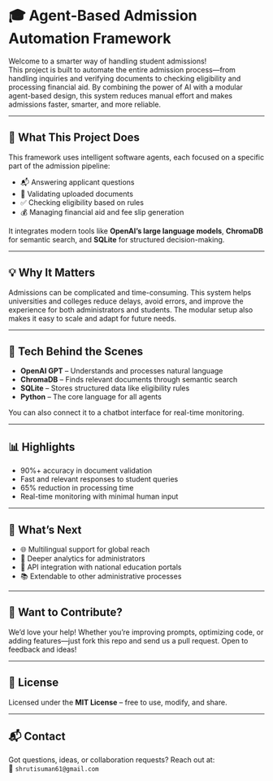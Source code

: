 # 🎓 Agent-Based Admission Automation Framework

Welcome to a smarter way of handling student admissions!  
This project is built to automate the entire admission process—from handling inquiries and verifying documents to checking eligibility and processing financial aid. By combining the power of AI with a modular agent-based design, this system reduces manual effort and makes admissions faster, smarter, and more reliable.

---

## 🌟 What This Project Does

This framework uses intelligent software agents, each focused on a specific part of the admission pipeline:

- 📬 Answering applicant questions
- 📄 Validating uploaded documents
- ✅ Checking eligibility based on rules
- 💰 Managing financial aid and fee slip generation

It integrates modern tools like **OpenAI’s large language models**, **ChromaDB** for semantic search, and **SQLite** for structured decision-making.

---

## 💡 Why It Matters

Admissions can be complicated and time-consuming. This system helps universities and colleges reduce delays, avoid errors, and improve the experience for both administrators and students. The modular setup also makes it easy to scale and adapt for future needs.

---

## 🧠 Tech Behind the Scenes

- **OpenAI GPT** – Understands and processes natural language
- **ChromaDB** – Finds relevant documents through semantic search
- **SQLite** – Stores structured data like eligibility rules
- **Python** – The core language for all agents

You can also connect it to a chatbot interface for real-time monitoring.

---

## 📊 Highlights

- 90%+ accuracy in document validation  
- Fast and relevant responses to student queries  
- 65% reduction in processing time  
- Real-time monitoring with minimal human input

---

## 🚀 What’s Next

- 🌐 Multilingual support for global reach  
- 🧾 Deeper analytics for administrators  
- 🔗 API integration with national education portals  
- 📚 Extendable to other administrative processes

---

## 🤝 Want to Contribute?

We’d love your help! Whether you’re improving prompts, optimizing code, or adding features—just fork this repo and send us a pull request. Open to feedback and ideas!

---

## 📄 License

Licensed under the **MIT License** – free to use, modify, and share.

---

## 📬 Contact

Got questions, ideas, or collaboration requests? Reach out at:  
📧 `shrutisuman61@gmail.com`



